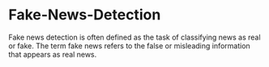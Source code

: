 # Fake-News-Detection 
Fake news detection is often defined as the task of classifying news as real or fake. The term fake news refers to the false or misleading information that appears as real news. 
